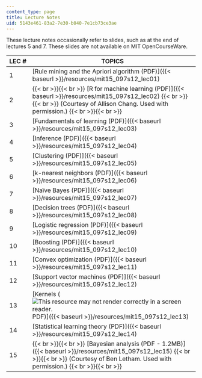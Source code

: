 ```yaml
---
content_type: page
title: Lecture Notes
uid: 5143e461-83a2-7e30-b040-7e1cb73ce3ae
---
```


These lecture notes occasionally refer to slides, such as at the end of lectures 5 and 7. These slides are not available on MIT OpenCourseWare.

| LEC # | TOPICS |
| --- | --- |
| 1 | [Rule mining and the Apriori algorithm (PDF)]({{< baseurl >}}/resources/mit15_097s12_lec01) |
| 2 |  {{< br >}}{{< br >}} [R for machine learning (PDF)]({{< baseurl >}}/resources/mit15_097s12_lec02) {{< br >}}{{< br >}} (Courtesy of Allison Chang. Used with permission.) {{< br >}}{{< br >}}  |
| 3 | [Fundamentals of learning (PDF)]({{< baseurl >}}/resources/mit15_097s12_lec03) |
| 4 | [Inference (PDF)]({{< baseurl >}}/resources/mit15_097s12_lec04) |
| 5 | [Clustering (PDF)]({{< baseurl >}}/resources/mit15_097s12_lec05) |
| 6 | [k-nearest neighbors (PDF)]({{< baseurl >}}/resources/mit15_097s12_lec06) |
| 7 | [Naïve Bayes (PDF)]({{< baseurl >}}/resources/mit15_097s12_lec07) |
| 8 | [Decision trees (PDF)]({{< baseurl >}}/resources/mit15_097s12_lec08) |
| 9 | [Logistic regression (PDF)]({{< baseurl >}}/resources/mit15_097s12_lec09) |
| 10 | [Boosting (PDF)]({{< baseurl >}}/resources/mit15_097s12_lec10) |
| 11 | [Convex optimization (PDF)]({{< baseurl >}}/resources/mit15_097s12_lec11) |
| 12 | [Support vector machines (PDF)]({{< baseurl >}}/resources/mit15_097s12_lec12) |
| 13 | [Kernels (![This resource may not render correctly in a screen reader.](/images/inacessible.gif)PDF)]({{< baseurl >}}/resources/mit15_097s12_lec13) |
| 14 | [Statistical learning theory (PDF)]({{< baseurl >}}/resources/mit15_097s12_lec14) |
| 15 |  {{< br >}}{{< br >}} [Bayesian analysis (PDF - 1.2MB)]({{< baseurl >}}/resources/mit15_097s12_lec15) {{< br >}}{{< br >}} (Courtesy of Ben Letham. Used with permission.) {{< br >}}{{< br >}}